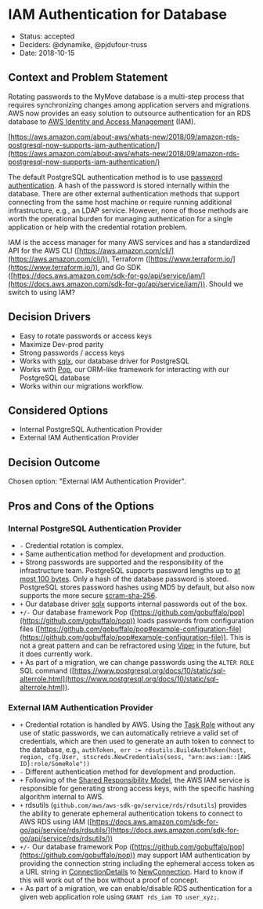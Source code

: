 # IAM Authentication for Database

* Status: accepted
* Deciders: @dynamike, @pjdufour-truss
* Date: 2018-10-15

## Context and Problem Statement

Rotating passwords to the MyMove database is a multi-step process that requires synchronizing changes among application servers and migrations.  AWS now provides an easy solution to outsource authentication for an RDS database to [AWS Identity and Access Management](https://aws.amazon.com/iam/) (IAM).

[https://aws.amazon.com/about-aws/whats-new/2018/09/amazon-rds-postgresql-now-supports-iam-authentication/](https://aws.amazon.com/about-aws/whats-new/2018/09/amazon-rds-postgresql-now-supports-iam-authentication/)

The default PostgreSQL authentication method is to use [password authentication](https://www.postgresql.org/docs/10/static/auth-methods.html).  A hash of the password is stored internally within the database.  There are other external authentication methods that support connecting from the same host machine or require running additional infrastructure, e.g., an LDAP service.  However, none of those methods are worth the operational burden for managing authentication for a single application or help with the credential rotation problem.

IAM is the access manager for many AWS services and has a standardized API for the AWS CLI ([https://aws.amazon.com/cli/](https://aws.amazon.com/cli/)), Terraform ([https://www.terraform.io/](https://www.terraform.io/)), and Go SDK ([https://docs.aws.amazon.com/sdk-for-go/api/service/iam/](https://docs.aws.amazon.com/sdk-for-go/api/service/iam/)).  Should we switch to using IAM?

## Decision Drivers

* Easy to rotate passwords or access keys
* Maximize Dev-prod parity
* Strong passwords / access keys
* Works with [sqlx](https://github.com/jmoiron/sqlx), our database driver for PostgreSQL
* Works with [Pop](https://github.com/gobuffalo/pop), our ORM-like framework for interacting with our PostgreSQL database
* Works within our migrations workflow.

## Considered Options

* Internal PostgreSQL Authentication Provider
* External IAM Authentication Provider

## Decision Outcome

Chosen option: "External IAM Authentication Provider".

## Pros and Cons of the Options

### Internal PostgreSQL Authentication Provider

* `-` Credential rotation is complex.
* `+` Same authentication method for development and production.
* `+` Strong passwords are supported and the responsibility of the infrastructure team.  PostgreSQL supports password lengths up to [at most 100 bytes](https://stackoverflow.com/questions/19499058/pgsql-character-limitations).  Only a hash of the database password is stored.  PostgreSQL stores password hashes using MD5 by default, but also now supports the more secure [scram-sha-256](https://www.postgresql.org/docs/11/static/auth-password.html).
* `+` Our database driver [sqlx](https://github.com/jmoiron/sqlx) supports internal passwords out of the box.
* `+/-` Our database framework Pop ([https://github.com/gobuffalo/pop](https://github.com/gobuffalo/pop)) loads passwords from configuration files ([https://github.com/gobuffalo/pop#example-configuration-file](https://github.com/gobuffalo/pop#example-configuration-file)).  This is not a great pattern and can be refractored using [Viper](https://godoc.org/github.com/spf13/viper) in the future, but it does currently work.
* `+` As part of a migration, we can change passwords using the `ALTER ROLE` SQL command ([https://www.postgresql.org/docs/10/static/sql-alterrole.html](https://www.postgresql.org/docs/10/static/sql-alterrole.html)).

### External IAM Authentication Provider

* `+` Credential rotation is handled by AWS.  Using the [Task Role](https://forums.aws.amazon.com/thread.jspa?threadID=284417) without any use of static passwords, we can automatically retrieve a valid set of credentials, which are then used to generate an auth token to connect to the database, e.g., `authToken, err := rdsutils.BuildAuthToken(host, region, cfg.User, stscreds.NewCredentials(sess, "arn:aws:iam::[AWS ID]:role/SomeRole"))`
* `-` Different authentication method for development and production.
* `+` Following of the [Shared Responsibility Model](https://aws.amazon.com/compliance/shared-responsibility-model/), the AWS IAM service is responsible for generating strong access keys, with the specific hashing algorithm internal to AWS.
* `+` rdsutils (`github.com/aws/aws-sdk-go/service/rds/rdsutils`) provides the ability to generate ephemeral authentication tokens to connect to AWS RDS using IAM ([https://docs.aws.amazon.com/sdk-for-go/api/service/rds/rdsutils/](https://docs.aws.amazon.com/sdk-for-go/api/service/rds/rdsutils/))
* `+/-` Our database framework Pop ([https://github.com/gobuffalo/pop](https://github.com/gobuffalo/pop)) may support IAM authentication by providing the connection string including the ephemeral access token as a URL string in [ConnectionDetails](https://godoc.org/github.com/gobuffalo/pop#ConnectionDetails) to [NewConnection](https://godoc.org/github.com/gobuffalo/pop#NewConnection).  Hard to know if this will work out of the box without a proof of concept.
* `+` As part of a migration, we can enable/disable RDS authentication for a given web application role using `GRANT rds_iam TO user_xyz;`.
